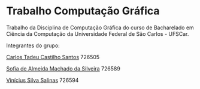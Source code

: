# Trabalho Computação Gráfica
Trabalho da Disciplina de Computação Gráfica do curso de Bacharelado em Ciência da Computação da Universidade Federal de São Carlos - UFSCar.

Integrantes do grupo:

[Carlos Tadeu Castilho Santos](https://github.com/CarlosTadeu)        726505

[Sofia de Almeida Machado da Silveira](https://github.com/sososilvei) 726589

[Vinícius Silva Salinas](https://github.com/ViniciusSalinas)         726594
